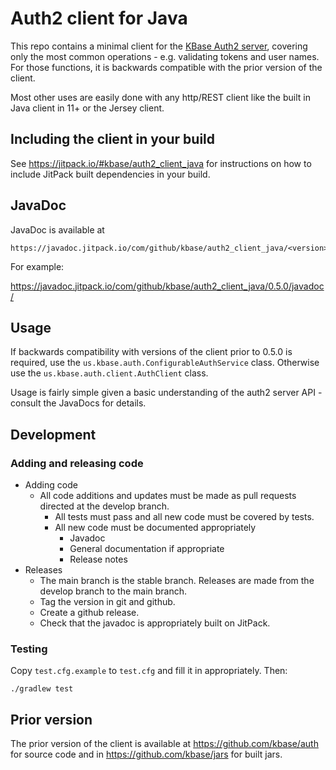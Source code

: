 # Auth2 client for Java

This repo contains a minimal client for the [KBase Auth2 server](https://github.com/kbase/auth2),
covering only the most common operations - e.g. validating tokens and user names. For those
functions, it is backwards compatible with the prior version of the client.

Most other uses are easily done with any http/REST client like the built in Java client
in 11+ or the Jersey client.

## Including the client in your build

See https://jitpack.io/#kbase/auth2_client_java for instructions on how to include JitPack
built dependencies in your build.

## JavaDoc

JavaDoc is available at
```
https://javadoc.jitpack.io/com/github/kbase/auth2_client_java/<version>/javadoc/
```

For example:

https://javadoc.jitpack.io/com/github/kbase/auth2_client_java/0.5.0/javadoc/

## Usage

If backwards compatibility with versions of the client prior to 0.5.0 is required, use the
`us.kbase.auth.ConfigurableAuthService` class. Otherwise use the
`us.kbase.auth.client.AuthClient` class.

Usage is fairly simple given a basic understanding of the auth2 server API - consult the
JavaDocs for details.

## Development

### Adding and releasing code

* Adding code
  * All code additions and updates must be made as pull requests directed at the develop branch.
    * All tests must pass and all new code must be covered by tests.
    * All new code must be documented appropriately
      * Javadoc
      * General documentation if appropriate
      * Release notes
* Releases
  * The main branch is the stable branch. Releases are made from the develop branch to the main
    branch.
  * Tag the version in git and github.
  * Create a github release.
  * Check that the javadoc is appropriately built on JitPack.

### Testing

Copy `test.cfg.example` to `test.cfg` and fill it in appropriately. Then:

```
./gradlew test
```

## Prior version

The prior version of the client is available at https://github.com/kbase/auth for source code
and in https://github.com/kbase/jars for built jars.
